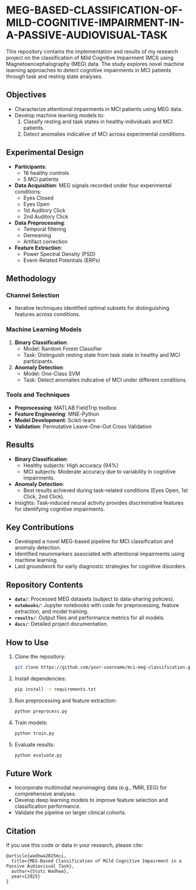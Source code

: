 # MEG-BASED-CLASSIFICATION-OF-MILD-COGNITIVE-IMPAIRMENT-IN-A-PASSIVE-AUDIOVISUAL-TASK
This repository contains the implementation and results of my research project on the classification of Mild Cognitive Impairment (MCI) using Magnetoencephalography (MEG) data. The study explores novel machine learning approaches to detect cognitive impairments in MCI patients through task and resting state analyses.
## Objectives

- Characterize attentional impairments in MCI patients using MEG data.
- Develop machine learning models to:
  1. Classify resting and task states in healthy individuals and MCI patients.
  2. Detect anomalies indicative of MCI across experimental conditions.

## Experimental Design

- **Participants**: 
  - 16 healthy controls
  - 5 MCI patients
- **Data Acquisition**: MEG signals recorded under four experimental conditions:
  - Eyes Closed
  - Eyes Open
  - 1st Auditory Click
  - 2nd Auditory Click
- **Data Preprocessing**:
  - Temporal filtering
  - Demeaning
  - Artifact correction
- **Feature Extraction**:
  - Power Spectral Density (PSD)
  - Event-Related Potentials (ERPs)

## Methodology

### Channel Selection
- Iterative techniques identified optimal subsets for distinguishing features across conditions.

### Machine Learning Models
1. **Binary Classification**:
   - Model: Random Forest Classifier
   - Task: Distinguish resting state from task state in healthy and MCI participants.
2. **Anomaly Detection**:
   - Model: One-Class SVM
   - Task: Detect anomalies indicative of MCI under different conditions.

### Tools and Techniques
- **Preprocessing**: MATLAB FieldTrip toolbox
- **Feature Engineering**: MNE-Python
- **Model Development**: Scikit-learn
- **Validation**: Permutative Leave-One-Out Cross Validation

## Results

- **Binary Classification**:
  - Healthy subjects: High accuracy (94%)
  - MCI subjects: Moderate accuracy due to variability in cognitive impairments.
- **Anomaly Detection**:
  - Best results achieved during task-related conditions (Eyes Open, 1st Click, 2nd Click).
- Insights: Task-induced neural activity provides discriminative features for identifying cognitive impairments.

## Key Contributions

- Developed a novel MEG-based pipeline for MCI classification and anomaly detection.
- Identified neuromarkers associated with attentional impairments using machine learning.
- Laid groundwork for early diagnostic strategies for cognitive disorders.

## Repository Contents

- **`data/`**: Processed MEG datasets (subject to data-sharing policies).
- **`notebooks/`**: Jupyter notebooks with code for preprocessing, feature extraction, and model training.
- **`results/`**: Output files and performance metrics for all models.
- **`docs/`**: Detailed project documentation.

## How to Use

1. Clone the repository:
   ```bash
   git clone https://github.com/your-username/mci-meg-classification.git
   ```
2. Install dependencies:
   ```bash
   pip install -r requirements.txt
   ```
3. Run preprocessing and feature extraction:
   ```bash
   python preprocess.py
   ```
4. Train models:
   ```bash
   python train.py
   ```
5. Evaluate results:
   ```bash
   python evaluate.py
   ```

## Future Work

- Incorporate multimodal neuroimaging data (e.g., fMRI, EEG) for comprehensive analyses.
- Develop deep learning models to improve feature selection and classification performance.
- Validate the pipeline on larger clinical cohorts.

## Citation

If you use this code or data in your research, please cite:
```
@article{wadhwa2025mci,
  title={MEG-Based Classification of Mild Cognitive Impairment in a Passive Audiovisual Task},
  author={Stuti Wadhwa},
  year={2025}
}

